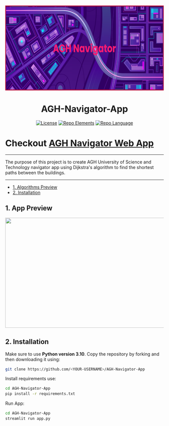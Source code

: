 <p align="center">
  <img src="https://github.com/Kacper0199/AGH-Navigator-App/blob/main/pictures/banner.png" width="700" height="270">
</p>
<h1 align="center">AGH-Navigator-App</h1>

<div align="center">

  <a href="">![License](https://img.shields.io/github/license/Kacper0199/AGH-Navigator-App?color=ff69b4)</a>
  <a href="">![Repo Elements](https://img.shields.io/github/directory-file-count/Kacper0199/AGH-Navigator-App?color=green)</a>
  <a href="">![Repo Language](https://img.shields.io/github/languages/top/Kacper0199/AGH-Navigator-App)</a>

</div>

# Checkout [AGH Navigator Web App](https://agh-navigator.herokuapp.com/)

---

The purpose of this project is to create AGH University of Science and Technology navigator app using Dijkstra's algorithm to find the shortest paths between the buildings.

---

- [1. Algorithms Preview](#1-app-preview)
- [2. Installation](#2-installation)

## 1. App Preview

<img src="https://github.com/Kacper0199/AGH-Navigator-App/blob/main/pictures/AGH-Navigator-Preview.gif" width="600" height="350" />

## 2. Installation

Make sure to use **Python version 3.10**.
Copy the repository by forking and then downloading it using:

```bash
git clone https://github.com/<YOUR-USERNAME>/AGH-Navigator-App
```

Install requirements use:

```bash
cd AGH-Navigator-App
pip install -r requirements.txt
```

Run App:

```bash
cd AGH-Navigator-App
streamlit run app.py
```


